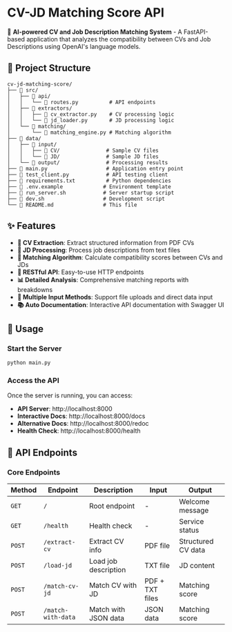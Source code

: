 # CV-JD Matching Score API

🚀 **AI-powered CV and Job Description Matching System** - A FastAPI-based application that analyzes the compatibility between CVs and Job Descriptions using OpenAI's language models.

## 📁 Project Structure

```
cv-jd-matching-score/
├── 📁 src/
│   ├── 📁 api/
│   │   └── 📄 routes.py          # API endpoints
│   ├── 📁 extractors/
│   │   ├── 📄 cv_extractor.py    # CV processing logic
│   │   └── 📄 jd_loader.py       # JD processing logic
│   └── 📁 matching/
│       └── 📄 matching_engine.py # Matching algorithm
├── 📁 data/
│   ├── 📁 input/
│   │   ├── 📁 CV/               # Sample CV files
│   │   └── 📁 JD/               # Sample JD files
│   └── 📁 output/               # Processing results
├── 📄 main.py                   # Application entry point
├── 📄 test_client.py            # API testing client
├── 📄 requirements.txt          # Python dependencies
├── 📄 .env.example             # Environment template
├── 📄 run_server.sh            # Server startup script
├── 📄 dev.sh                   # Development script
└── 📄 README.md                # This file
```
## ✨ Features

- **📄 CV Extraction**: Extract structured information from PDF CVs
- **📝 JD Processing**: Process job descriptions from text files
- **🎯 Matching Algorithm**: Calculate compatibility scores between CVs and JDs
- **🔗 RESTful API**: Easy-to-use HTTP endpoints
- **📊 Detailed Analysis**: Comprehensive matching reports with breakdowns
- **🔄 Multiple Input Methods**: Support file uploads and direct data input
- **📚 Auto Documentation**: Interactive API documentation with Swagger UI

## 🚀 Usage

### Start the Server

```bash
python main.py
```

### Access the API

Once the server is running, you can access:

- **API Server**: http://localhost:8000
- **Interactive Docs**: http://localhost:8000/docs
- **Alternative Docs**: http://localhost:8000/redoc
- **Health Check**: http://localhost:8000/health

## 🔌 API Endpoints

### Core Endpoints

| Method | Endpoint | Description | Input | Output |
|--------|----------|-------------|-------|--------|
| `GET` | `/` | Root endpoint | - | Welcome message |
| `GET` | `/health` | Health check | - | Service status |
| `POST` | `/extract-cv` | Extract CV info | PDF file | Structured CV data |
| `POST` | `/load-jd` | Load job description | TXT file | JD content |
| `POST` | `/match-cv-jd` | Match CV with JD | PDF + TXT files | Matching score |
| `POST` | `/match-with-data` | Match with JSON data | JSON data | Matching score |
